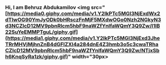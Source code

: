 ### Hi, I am Behruz Abdukamilov <img src="[https://media0.giphy.com/media/v1.Y2lkPTc5MGI3NjExdWx2dTIwOG90YmJyODk0bHRsczFnMjF5MXdwOGo0Nzh2NGkyN3d3NCZlcD12MV9pbnRlcm5hbF9naWZfYnlfaWQmY3Q9Zw/l1IB22SuYeEMMPTguL/giphy.gif](https://media1.giphy.com/media/v1.Y2lkPTc5MGI3NjExd3JheTRrMHVjMjhnZnB4dGFlZXl4a284dnE4Z3hmb3o5c3cwaTRhaCZlcD12MV9pbnRlcm5hbF9naWZfYnlfaWQmY3Q9Zw/NTjxSbh6KnqSyRa1zk/giphy.gif)" width="30px>

<!--
**abdukamilovb/abdukamilovb** is a ✨ _special_ ✨ repository because its `README.md` (this file) appears on your GitHub profile.

Here are some ideas to get you started:

- 🔭 I’m currently working on ...
- 🌱 I’m currently learning ...
- 👯 I’m looking to collaborate on ...
- 🤔 I’m looking for help with ...
- 💬 Ask me about ...
- 📫 How to reach me: ...
- 😄 Pronouns: ...
- ⚡ Fun fact: ...
-->
